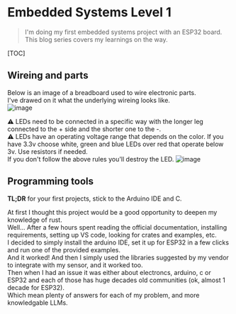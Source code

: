 # Embedded Systems Level 1

> I'm doing my first embedded systems project with an ESP32 board.
> This blog series covers my learnings on the way.

[TOC]

## Wireing and parts

Below is an image of a breadboard used to wire electronic parts.  
I've drawed on it what the underlying wireing looks like.  
![image](https://github.com/user-attachments/assets/6d2a2a62-ee36-4944-aa38-2bdce43a9eed)

⚠️ LEDs need to be connected in a specific way with the longer leg connected to the + side and the shorter one to the -.  
⚠️ LEDs have an operating voltage range that depends on the color. If you have 3.3v choose white, green and blue LEDs over red that operate below 3v. Use resistors if needed.  
If you don't follow the above rules you'll destroy the LED.
![image](https://github.com/user-attachments/assets/ec365f11-c2b2-44c7-9924-f37fbd7cde73)

## Programming tools

**TL;DR** for your first projects, stick to the Arduino IDE and C.

At first I thought this project would be a good opportunity to deepen my knowledge of rust.  
Well... After a few hours spent reading the official documentation, installing requirements, setting up VS code, looking for crates and examples, etc.  
I decided to simply install the arduino IDE, set it up for ESP32 in a few clicks and run one of the provided examples.  
And it worked! And then I simply used the libraries suggested by my vendor to integrate with my sensor, and it worked too.  
Then when I had an issue it was either about electroncs, arduino, c or ESP32 and each of those has huge decades old communities (ok, almost 1 decade for ESP32).  
Which mean plenty of answers for each of my problem, and more knowledgable LLMs.

